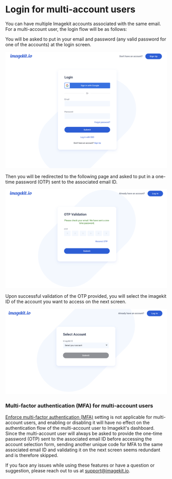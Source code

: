 # Login for multi-account users

You can have multiple Imagekit accounts associated with the same email. For a multi-account user, the login flow will be as follows:


You will be asked to put in your email and password (any valid password for one of the accounts) at the login screen.

![Login screen](<../.gitbook/assets/login_screen.png>)


Then you will be redirected to the following page and asked to put in a one-time password (OTP) sent to the associated email ID.


![OTP input screen](<../.gitbook/assets/OTP_input_screen.png>)


Upon successful validation of the OTP provided, you will select the imagekit ID of the account you want to access on the next screen.


![Account selection screen](<../.gitbook/assets/account_selection_screen.png>)


### Multi-factor authentication (MFA) for multi-account users


[Enforce multi-factor authentication (MFA)](../multi-factor-authentication.md) setting is not applicable for multi-account users, and enabling or disabling it will have no effect on the authentication flow of the multi-account user to Imagekit's dashboard. Since the multi-account user will always be asked to provide the one-time password (OTP) sent to the associated email ID before accessing the account selection form, sending another unique code for MFA to the same associated email ID and validating it on the next screen seems redundant and is therefore skipped.


If you face any issues while using these features or have a question or suggestion, please reach out to us at support@imagekit.io.